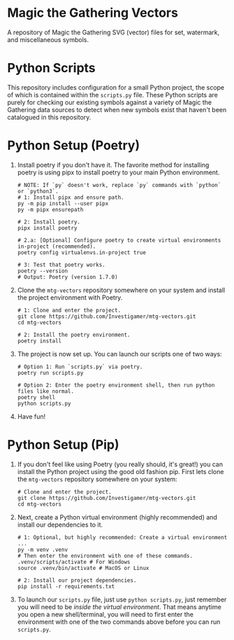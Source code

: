 # Magic the Gathering Vectors
A repository of Magic the Gathering SVG (vector) files for set, watermark, and miscellaneous symbols.

# Python Scripts
This repository includes configuration for a small Python project, the scope of which is contained 
within the `scripts.py` file. These Python scripts are purely for checking our existing symbols against 
a variety of Magic the Gathering data sources to detect when new symbols exist that haven't been catalogued 
in this repository.

# Python Setup (Poetry)
1. Install poetry if you don't have it. The favorite method for installing poetry is using pipx to install poetry
to your main Python environment.
    ```shell
    # NOTE: If `py` doesn't work, replace `py` commands with `python` or `python3`.
    # 1: Install pipx and ensure path.
    py -m pip install --user pipx
    py -m pipx ensurepath
    
    # 2: Install poetry.
    pipx install poetry

    # 2.a: [Optional] Configure poetry to create virtual environments in-project (recommended).
    poetry config virtualenvs.in-project true
    
    # 3: Test that poetry works.
    poetry --version
    # Output: Poetry (version 1.7.0)
    ```
2. Clone the `mtg-vectors` repository somewhere on your system and install the project environment with Poetry.
    ```shell
    # 1: Clone and enter the project.
    git clone https://github.com/Investigamer/mtg-vectors.git
    cd mtg-vectors

    # 2: Install the poetry environment.
    poetry install
    ```
3. The project is now set up. You can launch our scripts one of two ways:
    ```shell
    # Option 1: Run `scripts.py` via poetry.
    poetry run scripts.py

    # Option 2: Enter the poetry environment shell, then run python files like normal.
    poetry shell
    python scripts.py
    ```
4. Have fun!

# Python Setup (Pip)
1. If you don't feel like using Poetry (you really should, it's great!) you can install the Python project using the 
good old fashion pip. First lets clone the `mtg-vectors` repository somewhere on your system:
    ```shell
    # Clone and enter the project.
    git clone https://github.com/Investigamer/mtg-vectors.git
    cd mtg-vectors
    ```
2. Next, create a Python virtual environment (highly recommended) and install our dependencies to it.
    ```shell
    # 1: Optional, but highly recommended: Create a virtual environment ...
    py -m venv .venv
    # Then enter the environment with one of these commands.
    .venv/scripts/activate # For Windows
    source .venv/bin/activate # MacOS or Linux
   
    # 2: Install our project dependencies.
    pip install -r requirements.txt
    ```
3. To launch our `scripts.py` file, just use `python scripts.py`, just remember you will need to be *inside the 
virtual environment*. That means anytime you open a new shell/terminal, you will need to first enter the environment 
with one of the two commands above before you can run `scripts.py`.